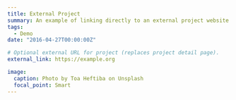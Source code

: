 ```yaml
---
title: External Project
summary: An example of linking directly to an external project website using `external_link`.
tags:
  - Demo
date: "2016-04-27T00:00:00Z"

# Optional external URL for project (replaces project detail page).
external_link: https://example.org

image:
  caption: Photo by Toa Heftiba on Unsplash
  focal_point: Smart
---
```


<!---

---
# Documentation: https://docs.hugoblox.com/managing-content/

title: "{{ replace .Name "-" " " | title }}"
linktitle: "{{ replace .Name "-" " " | title }}"
date: {{ .Date }}
type: book
summary: ""
---

--->
